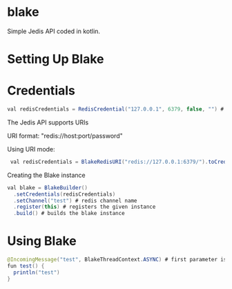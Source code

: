 # blake
 
Simple Jedis API coded in kotlin.

# Setting Up Blake

# Credentials
```java
val redisCredentials = RedisCredential("127.0.0.1", 6379, false, "") # normal mode
```

The Jedis API supports URIs 

URI format: "redis://host:port/password"
 
Using URI mode:
```java
 val redisCredentials = BlakeRedisURI("redis://127.0.0.1:6379/").toCredential()
 ```
 
Creating the Blake instance

```java
val blake = BlakeBuilder()
  .setCredentials(redisCredentials)
  .setChannel("test") # redis channel name
  .register(this) # registers the given instance
  .build() # builds the blake instance
```

# Using Blake

```java
@IncomingMessage("test", BlakeThreadContext.ASYNC) # first parameter is the payload, the second option is the thread context, you can choose between ASYNC & SYNC
fun test() {
  println("test")
}
```
